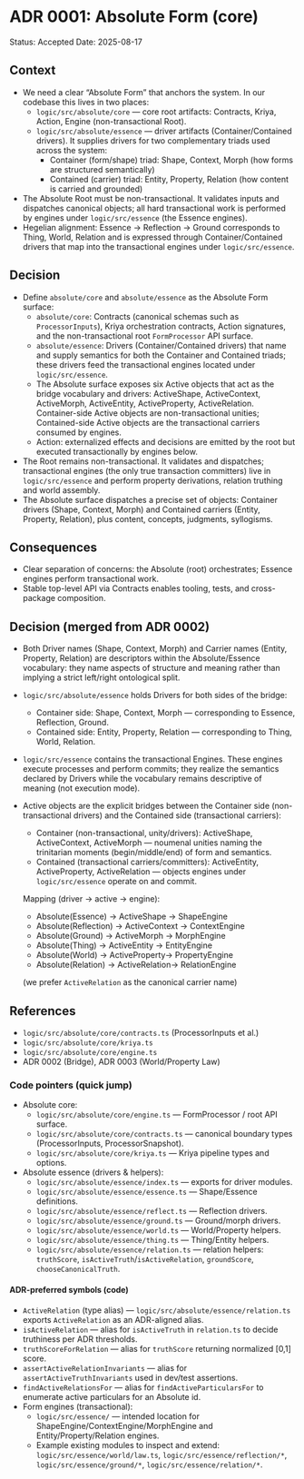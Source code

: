 # ADR 0001: Absolute Form (core)

Status: Accepted
Date: 2025-08-17

## Context
- We need a clear “Absolute Form” that anchors the system. In our codebase this lives in two places:
  - `logic/src/absolute/core` — core root artifacts: Contracts, Kriya, Action, Engine (non-transactional Root).
  - `logic/src/absolute/essence` — driver artifacts (Container/Contained drivers). It supplies drivers for two complementary triads used across the system:
    - Container (form/shape) triad: Shape, Context, Morph (how forms are structured semantically)
    - Contained (carrier) triad: Entity, Property, Relation (how content is carried and grounded)
- The Absolute Root must be non-transactional. It validates inputs and dispatches canonical objects; all hard transactional work is performed by engines under `logic/src/essence` (the Essence engines).
- Hegelian alignment: Essence → Reflection → Ground corresponds to Thing, World, Relation and is expressed through Container/Contained drivers that map into the transactional engines under `logic/src/essence`.

## Decision
- Define `absolute/core` and `absolute/essence` as the Absolute Form surface:
  - `absolute/core`: Contracts (canonical schemas such as `ProcessorInputs`), Kriya orchestration contracts, Action signatures, and the non-transactional root `FormProcessor` API surface.
  - `absolute/essence`: Drivers (Container/Contained drivers) that name and supply semantics for both the Container and Contained triads; these drivers feed the transactional engines located under `logic/src/essence`.
  - The Absolute surface exposes six Active objects that act as the bridge vocabulary and drivers: ActiveShape, ActiveContext, ActiveMorph, ActiveEntity, ActiveProperty, ActiveRelation. Container-side Active objects are non-transactional unities; Contained-side Active objects are the transactional carriers consumed by engines.
  - Action: externalized effects and decisions are emitted by the root but executed transactionally by engines below.
- The Root remains non-transactional. It validates and dispatches; transactional engines (the only true transaction committers) live in `logic/src/essence` and perform property derivations, relation truthing and world assembly.
- The Absolute surface dispatches a precise set of objects: Container drivers (Shape, Context, Morph) and Contained carriers (Entity, Property, Relation), plus content, concepts, judgments, syllogisms.

## Consequences
- Clear separation of concerns: the Absolute (root) orchestrates; Essence engines perform transactional work.
- Stable top-level API via Contracts enables tooling, tests, and cross-package composition.

## Decision (merged from ADR 0002)
- Both Driver names (Shape, Context, Morph) and Carrier names (Entity, Property, Relation) are descriptors within the Absolute/Essence vocabulary: they name aspects of structure and meaning rather than implying a strict left/right ontological split.
- `logic/src/absolute/essence` holds Drivers for both sides of the bridge:
  - Container side: Shape, Context, Morph — corresponding to Essence, Reflection, Ground.
  - Contained side: Entity, Property, Relation — corresponding to Thing, World, Relation.
- `logic/src/essence` contains the transactional Engines. These engines execute processes and perform commits; they realize the semantics declared by Drivers while the vocabulary remains descriptive of meaning (not execution mode).
- Active objects are the explicit bridges between the Container side (non-transactional drivers) and the Contained side (transactional carriers):

  - Container (non-transactional, unity/drivers): ActiveShape, ActiveContext, ActiveMorph — noumenal unities naming the trinitarian moments (begin/middle/end) of form and semantics.
  - Contained (transactional carriers/committers): ActiveEntity, ActiveProperty, ActiveRelation — objects engines under `logic/src/essence` operate on and commit.

  Mapping (driver → active → engine):

  - Absolute(Essence)  -> ActiveShape   -> ShapeEngine
  - Absolute(Reflection) -> ActiveContext -> ContextEngine
  - Absolute(Ground)    -> ActiveMorph   -> MorphEngine
  - Absolute(Thing)     -> ActiveEntity  -> EntityEngine
  - Absolute(World)     -> ActiveProperty-> PropertyEngine
  - Absolute(Relation)  -> ActiveRelation-> RelationEngine

  (we prefer `ActiveRelation` as the canonical carrier name)

## References
- `logic/src/absolute/core/contracts.ts` (ProcessorInputs et al.)
- `logic/src/absolute/core/kriya.ts`
- `logic/src/absolute/core/engine.ts`
- ADR 0002 (Bridge), ADR 0003 (World/Property Law)

### Code pointers (quick jump)
- Absolute core:
  - `logic/src/absolute/core/engine.ts` — FormProcessor / root API surface.
  - `logic/src/absolute/core/contracts.ts` — canonical boundary types (ProcessorInputs, ProcessorSnapshot).
  - `logic/src/absolute/core/kriya.ts` — Kriya pipeline types and options.
- Absolute essence (drivers & helpers):
  - `logic/src/absolute/essence/index.ts` — exports for driver modules.
  - `logic/src/absolute/essence/essence.ts` — Shape/Essence definitions.
  - `logic/src/absolute/essence/reflect.ts` — Reflection drivers.
  - `logic/src/absolute/essence/ground.ts` — Ground/morph drivers.
  - `logic/src/absolute/essence/world.ts` — World/Property helpers.
  - `logic/src/absolute/essence/thing.ts` — Thing/Entity helpers.
  - `logic/src/absolute/essence/relation.ts` — relation helpers: `truthScore`, `isActiveTruth`/`isActiveRelation`, `groundScore`, `chooseCanonicalTruth`.

#### ADR-preferred symbols (code)
- `ActiveRelation` (type alias) — `logic/src/absolute/essence/relation.ts` exports `ActiveRelation` as an ADR-aligned alias.
- `isActiveRelation` — alias for `isActiveTruth` in `relation.ts` to decide truthiness per ADR thresholds.
- `truthScoreForRelation` — alias for `truthScore` returning normalized [0,1] score.
- `assertActiveRelationInvariants` — alias for `assertActiveTruthInvariants` used in dev/test assertions.
- `findActiveRelationsFor` — alias for `findActiveParticularsFor` to enumerate active particulars for an Absolute id.
- Form engines (transactional):
  - `logic/src/essence/` — intended location for ShapeEngine/ContextEngine/MorphEngine and Entity/Property/Relation engines.
  - Example existing modules to inspect and extend: `logic/src/essence/world/law.ts`, `logic/src/essence/reflection/*`, `logic/src/essence/ground/*`, `logic/src/essence/relation/*`.
